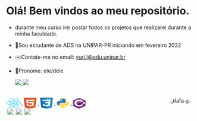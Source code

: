 # Olá! Bem vindos ao meu repositório.
- durante meu curso irei postar todos os projetos que realizarei durante a minha faculdade.
- 🧮Sou estudante de ADS na UNIPAR-PR iniciando em fevereiro 2022
- ✉️Contate-me no email: yuri.l@edu.unipar.br
- 🧑Pronome: ele/dele

  <div>
  <a href="https://github.com/YuriKDeveloper">
  <img height="180em" src="https://github-readme-stats.vercel.app/api?username=YuriKDeveloper&show_icons=true&theme=dark&include_all_commits=true&count_private=true"/>
  <img height="180em" src="https://github-readme-stats.vercel.app/api/top-langs/?username=YuriKDeveloper&layout=compact&langs_count=7&theme=dark"/>

</div>
  
  <div style="display: inline_block"><br>
  <img align="center" alt="Rafa-React" height="30" width="40" src="https://raw.githubusercontent.com/devicons/devicon/master/icons/react/react-original.svg">
  <img align="center" alt="Rafa-HTML" height="30" width="40" src="https://raw.githubusercontent.com/devicons/devicon/master/icons/html5/html5-original.svg">
  <img align="center" alt="Rafa-CSS" height="30" width="40" src="https://raw.githubusercontent.com/devicons/devicon/master/icons/css3/css3-original.svg">
  <img align="center" alt="Rafa-Python" height="30" width="40" src="https://raw.githubusercontent.com/devicons/devicon/master/icons/python/python-original.svg">
  <img align="center" alt="Rafa-Csharp" height="30" width="40" src="https://raw.githubusercontent.com/devicons/devicon/master/icons/csharp/csharp-original.svg">
  <img align="right" alt="Rafa-pic" height="150" style="border-radius:50px;" src="https://cdn.discordapp.com/attachments/658792559254044723/911323481361219594/Y_6.png">

</div>
  
  <div> 
  <a style="margin-left: 3px;" href="https://www.instagram.com/yuri.oichi/?hl=pt-br" target="_blank"><img src="https://img.shields.io/badge/-Instagram-%23E4405F?style=for-the-badge&logo=instagram&logoColor=white" target="_blank"></a>
  <a style="margin-left: 3px;" href = "mailto:yuri.l@edu.unipar.br"><img src="https://img.shields.io/badge/-Gmail-%23333?style=for-the-badge&logo=gmail&logoColor=white" target="_blank"></a>
  <a style="margin-left: 3px;" href="https://www.linkedin.com/in/yuri-gabriel-laurindo/" target="_blank"><img src="https://img.shields.io/badge/-LinkedIn-%230077B5?style=for-the-badge&logo=linkedin&logoColor=white" target="_blank"></a> 
 

